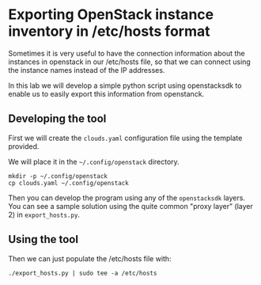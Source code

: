 # Exporting OpenStack instance inventory in /etc/hosts format
Sometimes it is very useful to have the connection information about the instances in openstack in our /etc/hosts file, so that we can connect using the instance names instead of the IP addresses.

In this lab we will develop a simple python script using openstacksdk to enable us to easily export this information from openstanck.

## Developing the tool
First we will create the `clouds.yaml` configuration file using the template provided.

We will place it in the `~/.config/openstack` directory.
```
mkdir -p ~/.config/openstack
cp clouds.yaml ~/.config/openstack
```

Then you can develop the program using any of the `openstacksdk` layers. You can see a sample solution using the quite common "proxy layer" (layer 2) in `export_hosts.py`.

## Using the tool
Then we can just populate the /etc/hosts file with:
```
./export_hosts.py | sudo tee -a /etc/hosts
```
